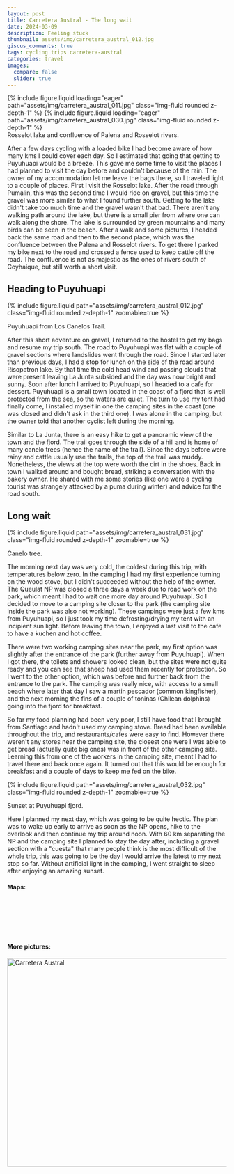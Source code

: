 ```yaml
---
layout: post
title: Carretera Austral - The long wait
date: 2024-03-09
description: Feeling stuck
thumbnail: assets/img/carretera_austral_012.jpg
giscus_comments: true
tags: cycling trips carretera-austral
categories: travel
images:
  compare: false
  slider: true
---
```


<swiper-container keyboard="true" navigation="true" pagination="true" pagination-clickable="true" pagination-dynamic-bullets="true" rewind="true">
  <swiper-slide>{% include figure.liquid loading="eager" path="assets/img/carretera_austral_011.jpg" class="img-fluid rounded z-depth-1" %}</swiper-slide>
  <swiper-slide>{% include figure.liquid loading="eager" path="assets/img/carretera_austral_030.jpg" class="img-fluid rounded z-depth-1" %}</swiper-slide>
</swiper-container>

<div class="caption">
    Rosselot lake and confluence of Palena and Rosselot rivers.
</div>

After a few days cycling with a loaded bike I had become aware of how many kms I could cover each day.
So I estimated that going that getting to Puyuhuapi would be a breeze.
This gave me some time to visit the places I had planned to visit the day before and couldn't because of the rain.
The owner of my accommodation let me leave the bags there, so I traveled light to a couple of places.
First I visit the Rosselot lake.
After the road through Pumalin, this was the second time I would ride on gravel, but this time the gravel was more similar to what I found further south.
Getting to the lake didn't take too much time and the gravel wasn't that bad.
There aren't any walking path around the lake, but there is a small pier from where one can walk along the shore.
The lake is surrounded by green mountains and many birds can be seen in the beach.
After a walk and some pictures, I headed back the same road and then to the second place, which was the confluence between the Palena and Rosselot rivers.
To get there I parked my bike next to the road and crossed a fence used to keep cattle off the road.
The confluence is not as majestic as the ones of rivers south of Coyhaique, but still worth a short visit.

## Heading to Puyuhuapi

{% include figure.liquid path="assets/img/carretera_austral_012.jpg" class="img-fluid rounded z-depth-1" zoomable=true %}

<div class="caption">
    Puyuhuapi from Los Canelos Trail.
</div>

After this short adventure on gravel, I returned to the hostel to get my bags and resume my trip south.
The road to Puyuhuapi was flat with a couple of gravel sections where landslides went through the road.
Since I started later than previous days, I had  a stop for lunch on the side of the road around Risopatron lake.
By that time the cold head wind and passing clouds that were present leaving La Junta subsided and the day was now bright and sunny.
Soon after lunch I arrived to Puyuhuapi, so I headed to a cafe for dessert.
Puyuhuapi is a small town located in the coast of a fjord that is well protected from the sea, so the waters are quiet.
The turn to use my tent had finally come, I installed myself in one the camping sites in the coast (one was closed and didn't ask in the third one).
I was alone in the camping, but the owner told that another cyclist left during the morning.

Similar to La Junta, there is an easy hike to get a panoramic view of the town and the fjord.
The trail goes through the side of a hill and is home of many canelo trees (hence the name of the trail).
Since the days before were rainy and cattle usually use the trails, the top of the trail was muddy.
Nonetheless, the views at the top were worth the dirt in the shoes.
Back in town I walked around and bought bread, striking a conversation with the bakery owner.
He shared with me some stories (like one were a cycling tourist was strangely attacked by a puma during winter) and advice for the road south.

## Long wait

{% include figure.liquid path="assets/img/carretera_austral_031.jpg" class="img-fluid rounded z-depth-1" zoomable=true %}

<div class="caption">
    Canelo tree.
</div>

The morning next day was very cold, the coldest during this trip, with temperatures below zero.
In the camping I had my first experience turning on the wood stove, but I didn't succeeded without the help of the owner.
The Queulat NP was closed a three days a week due to road work on the park, which meant I had to wait one more day around Puyuhuapi.
So I decided to move to a camping site closer to the park (the camping site inside the park was also not working).
These campings were just a few kms from Puyuhuapi, so I just took my time defrosting/drying my tent with an incipient sun light.
Before leaving the town, I enjoyed a last visit to the cafe to have a kuchen and hot coffee.

There were two working camping sites near the park, my first option was slightly after the entrance of the park (further away from Puyuhuapi).
When I got there, the toilets and showers looked clean, but the sites were not quite ready and you can see that sheep had used them recently for protection.
So I went to the other option, which was before and further back from the entrance to the park.
The camping was really nice, with access to a small beach where later that day I saw a martin pescador (common kingfisher), and the next morning the fins of a couple of toninas (Chilean dolphins) going into the fjord for breakfast. 

So far my food planning had been very poor, I still have food that I brought from Santiago and hadn't used my camping stove.
Bread had been available throughout the trip, and restaurants/cafes were easy to find.
However there weren't any stores near the camping site, the closest one were I was able to get bread (actually quite big ones) was in front of the other camping site.
Learning this from one of the workers in the camping site, meant I had to travel there and back once again.
It turned out that this would be enough for breakfast and a couple of days to keep me fed on the bike.

{% include figure.liquid path="assets/img/carretera_austral_032.jpg" class="img-fluid rounded z-depth-1" zoomable=true %}

<div class="caption">
    Sunset at Puyuhuapi fjord.
</div>

Here I planned my next day, which was going to be quite hectic.
The plan was to wake up early to arrive as soon as the NP opens, hike to the overlook and then continue my trip around noon.
With 60 km separating the NP and the camping site I planned to stay the day after, including a gravel section with a "cuesta" that many people think is the most difficult of the whole trip, this was going to be the day I would arrive the latest to my next stop so far.
Without artificial light in the camping, I went straight to sleep after enjoying an amazing sunset.


#### Maps:

<div class="strava-embed-placeholder" data-embed-type="activity" data-embed-id="10014575244" data-style="standard"></div><script src="https://strava-embeds.com/embed.js"></script>

<br/><br/>

<div class="strava-embed-placeholder" data-embed-type="activity" data-embed-id="10020435369" data-style="standard"></div><script src="https://strava-embeds.com/embed.js"></script>

<br/><br/>

#### More pictures:

<a data-flickr-embed="true" data-header="true" href="https://www.flickr.com/photos/faoch/albums/72177720313509568" title="Carretera Austral"><img src="https://live.staticflickr.com/65535/53409424323_e204897c05_z.jpg" width="640" height="480" alt="Carretera Austral"/></a><script async src="//embedr.flickr.com/assets/client-code.js" charset="utf-8"></script>
